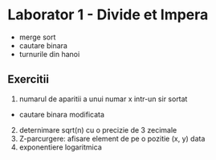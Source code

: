 # Laborator 1 - Divide et Impera
  * merge sort
  * cautare binara
  * turnurile din hanoi

## Exercitii
1. numarul de aparitii a unui numar x intr-un sir sortat
  * cautare binara modificata
2. deternimare sqrt(n) cu o precizie de 3 zecimale
3. Z-parcurgere: afisare element de pe o pozitie (x, y) data
4. exponentiere logaritmica
